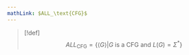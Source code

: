 ```yaml
---
mathLink: $ALL_\text{CFG}$
---
```

>[!def]
>$$ALL_\text{CFG}=\{\langle G\rangle|G\text{ is a CFG and }L(G)=\Sigma^{*}\}$$
